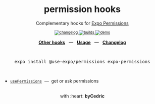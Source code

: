 <div align="center">
    <h1>permission hooks</h1>
    <p>Complementary hooks for <a href="https://docs.expo.io/versions/latest/sdk/permissions/">Expo Permissions</a></p>
    <sup>
        <a href="https://github.com/byCedric/use-expo/blob/master/packages/permissions/CHANGELOG.md">
            <img src="https://img.shields.io/npm/v/@use-expo/permissions?style=flat-square" alt="changelog" />
        </a>
        <a href="https://github.com/bycedric/use-expo/actions">
            <img src="https://img.shields.io/github/workflow/status/byCedric/use-expo/Packages/master.svg?style=flat-square" alt="builds" />
        </a>
        <a href="https://exp.host/@bycedric/use-expo">
            <img src="https://img.shields.io/badge/demo-expo.io-lightgrey.svg?style=flat-square" alt="demo" />
        </a>
    </sup>
    <br />
    <p align="center">
        <a href="https://github.com/byCedric/use-expo#readme"><b>Other hooks</b></a>
        &nbsp;&nbsp;&mdash;&nbsp;&nbsp;
        <a href="https://github.com/byCedric/use-expo#usage"><b>Usage</b></a>
        &nbsp;&nbsp;&mdash;&nbsp;&nbsp;
        <a href="https://github.com/byCedric/use-expo/blob/master/CHANGELOG.md"><b>Changelog</b></a>
    </p>
    <br />
    <pre>expo install @use-expo/permissions expo-permissions</pre>
    <br />
</div>

- [`usePermissions`](./docs/use-permissions.md) &nbsp;&mdash;&nbsp; get or ask permissions

<div align="center">
    <br />
    with :heart: <strong>byCedric</strong>
    <br />
</div>
